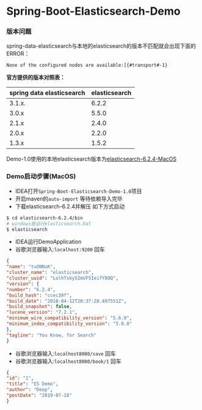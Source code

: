 # Spring-Boot-Elasticsearch-Demo

### 版本问题

spring-data-elasticsearch与本地的elasticsearch的版本不匹配就会出现下面的ERROR：

```
None of the configured nodes are available:[{#transport#-1}
```

**官方提供的版本对照表：**

|  spring data elasticsearch   | elasticsearch  |
|  --------------------------  | -------------  |
|          3.1.x.              |     6.2.2      |
|          3.0.x               |     5.5.0      |
|          2.1.x               |     2.4.0      |
|          2.0.x               |     2.2.0      |
|          1.3.x               |     1.5.2      |

Demo-1.0使用的本地elasticsearch版本为[elasticsearch-6.2.4-MacOS](https://www.elastic.co/downloads/past-releases/elasticsearch-6-2-4)

### Demo启动步骤(MacOS)

- IDEA打开`Spring-Boot-Elasticsearch-Demo-1.0`项目
- 开启maven的`auto-import` 等待依赖导入完毕
- 下载elasticsearch-6.2.4并解压 如下方式启动

```bash
$ cd elasticsearch-6.2.4/bin
# windows是运行elasticsearch.bat
$ elasticsearch
```
- IDEA运行DemoApplication
- 谷歌浏览器输入:`localhost:9200` 回车

```json
{
"name": "tuONNuK",
"cluster_name": "elasticsearch",
"cluster_uuid": "LolhTskySImUF5IeifY8OQ",
"version": {
"number": "6.2.4",
"build_hash": "ccec39f",
"build_date": "2018-04-12T20:37:28.497551Z",
"build_snapshot": false,
"lucene_version": "7.2.1",
"minimum_wire_compatibility_version": "5.6.0",
"minimum_index_compatibility_version": "5.0.0"
},
"tagline": "You Know, for Search"
}
```

- 谷歌浏览器输入:`localhost8080/save` 回车
- 谷歌浏览器输入:`localhost8080/book/1` 回车

```json
{
"id": "1",
"title": "ES Demo",
"author": "Deep",
"postDate": "2019-07-18"
}
```
